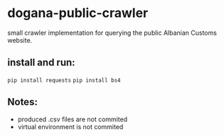 # dogana-public-crawler
small crawler implementation for querying the public Albanian Customs website.

## install and run:
`pip install requests`
`pip install bs4`

## Notes:
- produced .csv files are not commited
- virtual environment is not commited